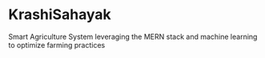 # KrashiSahayak
Smart Agriculture System leveraging the MERN stack and machine learning to optimize farming practices
